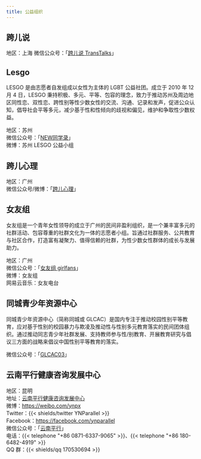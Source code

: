 ```yaml
---
title: 公益组织
---
```


## 跨儿说

地区：上海
微信公众号：「[跨儿说 TransTalks](weixin://TransTalks)」

## Lesgo

LESGO 是由志愿者自发组成以女性为主体的 LGBT 公益社团。成立于 2010 年 12 月 4 日，LESGO 秉持积极、多元、平等、包容的理念，致力于推动苏州及周边地区同性恋、双性恋、跨性别等性少数女性的交流、沟通、记录和发声，促进公众认知，倡导社会平等多元，减少基于性和性倾向的歧视和偏见，维护和争取性少数权益。

地区：苏州\
微信公众号：「[NEW同学录](weixin://lesgosuzhoulala)」\
微博：苏州 LESGO 公益小组

## 跨儿心理

地区：广州\
微信公众号/微博：「[跨儿心理](weixin://kuaerxinli)」

## 女友组

女友组是一个青年女性领导的成立于广州的民间非盈利组织，是一个兼丰富多元的社群活动、包容尊重的社群文化为一体的志愿者小组。旨通过社群服务、公共教育与社区合作，打造富有凝聚力、值得信赖的社群，为性少数女性群体的成长与发展助力。

地区：广州\
微信公众号：「[女友组 girlfans](weixin://girlfans2009GZ)」\
微博：女友组\
网易云音乐：女友电台

## 同城青少年资源中心

同城青少年资源中心（简称同城或 GLCAC）是国内专注于推动校园性别平等教育，应对基于性别的校园暴力与欺凌及推动性与性别多元教育落实的民间团体组织。通过推动同志青少年社群发展、支持教师参与性/别教育、开展教育研究与倡议三方面的战略来倡议中国性别平等教育的落实。

微信公众号：「[GLCAC03](weixin://glcac-03)」

## 云南平行健康咨询发展中心

地区：昆明\
地址：[云南平行健康咨询发展中心](https://amap.com/place/B0FFJKX03E)\
微博：<https://weibo.com/ynpx>\
Twitter：{{< shields/twitter YNParallel >}}\
Facebook：<https://facebook.com/ynparallel>\
微信公众号：「[云南平行](weixin://ynpx087163379065)」\
电话：{{< telephone "+86 0871-6337-9065" >}}、{{< telephone "+86 180-6482-4919" >}}\
QQ 群：{{< shields/qq 170530694 >}}
